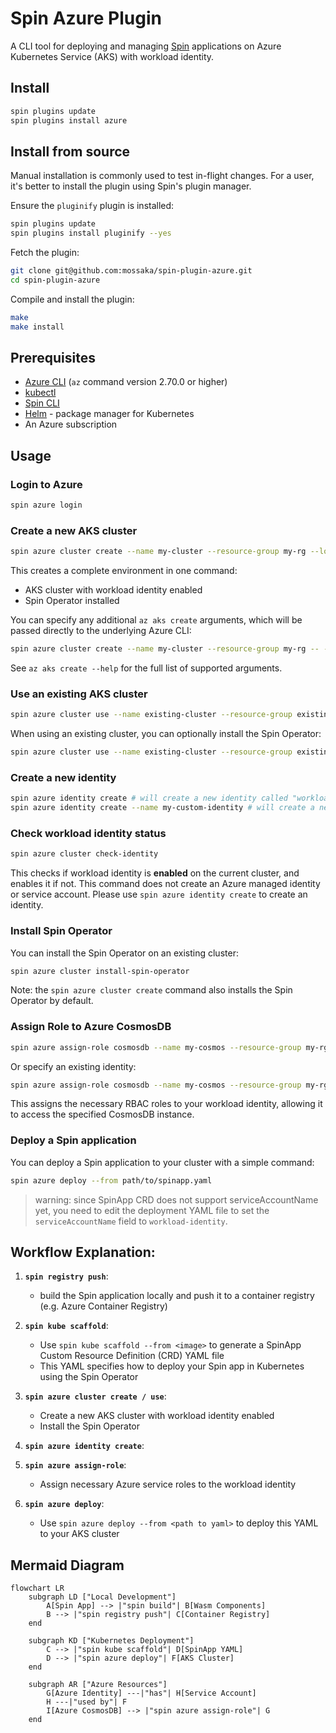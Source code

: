# Spin Azure Plugin

A CLI tool for deploying and managing [Spin](https://github.com/fermyon/spin) applications on Azure Kubernetes Service (AKS) with workload identity.

## Install 

```sh
spin plugins update
spin plugins install azure
```

## Install from source

Manual installation is commonly used to test in-flight changes. For a user, it's better to install the plugin using Spin's plugin manager.

Ensure the `pluginify` plugin is installed:

```sh
spin plugins update
spin plugins install pluginify --yes
```

Fetch the plugin:

```sh
git clone git@github.com:mossaka/spin-plugin-azure.git
cd spin-plugin-azure
```

Compile and install the plugin:

```sh
make
make install
```

## Prerequisites

- [Azure CLI](https://docs.microsoft.com/en-us/cli/azure/install-azure-cli) (`az` command version 2.70.0 or higher)
- [kubectl](https://kubernetes.io/docs/tasks/tools/)
- [Spin CLI](https://github.com/fermyon/spin)
- [Helm](https://helm.sh/docs/intro/install/) - package manager for Kubernetes
- An Azure subscription

## Usage

### Login to Azure

```bash
spin azure login
```

### Create a new AKS cluster

```bash
spin azure cluster create --name my-cluster --resource-group my-rg --location eastus
```

This creates a complete environment in one command:
- AKS cluster with workload identity enabled
- Spin Operator installed

You can specify any additional `az aks create` arguments, which will be passed directly to the underlying Azure CLI:

```bash
spin azure cluster create --name my-cluster --resource-group my-rg -- --kubernetes-version 1.24.9 --node-count 3 --node-vm-size Standard_D4s_v3 --zones 1 2 3
```

See `az aks create --help` for the full list of supported arguments.

### Use an existing AKS cluster

```bash
spin azure cluster use --name existing-cluster --resource-group existing-rg
```

When using an existing cluster, you can optionally install the Spin Operator:

```bash
spin azure cluster use --name existing-cluster --resource-group existing-rg --install-spin-operator
```

### Create a new identity

```bash
spin azure identity create # will create a new identity called "workload-identity"
spin azure identity create --name my-custom-identity # will create a new identity called "my-custom-identity"
```

### Check workload identity status

```bash
spin azure cluster check-identity
```

This checks if workload identity is **enabled** on the current cluster, and enables it if not. This command does not create an Azure managed identity or service account. Please use `spin azure identity create` to create an identity.

### Install Spin Operator

You can install the Spin Operator on an existing cluster:

```bash
spin azure cluster install-spin-operator
```

Note: the `spin azure cluster create` command also installs the Spin Operator by default.

### Assign Role to Azure CosmosDB

```bash
spin azure assign-role cosmosdb --name my-cosmos --resource-group my-rg # will assign the role to the identity called "workload-identity"
```

Or specify an existing identity:

```bash
spin azure assign-role cosmosdb --name my-cosmos --resource-group my-rg --identity my-custom-identity
```

This assigns the necessary RBAC roles to your workload identity, allowing it to access the specified CosmosDB instance.

### Deploy a Spin application

You can deploy a Spin application to your cluster with a simple command:

```bash
spin azure deploy --from path/to/spinapp.yaml
```

> warning: since SpinApp CRD does not support serviceAccountName yet, you need to edit the deployment YAML file to set the `serviceAccountName` field to `workload-identity`.

## Workflow Explanation:


1. **`spin registry push`**:
   - build the Spin application locally and push it to a container registry (e.g. Azure Container Registry)


1. **`spin kube scaffold`**:
   - Use `spin kube scaffold --from <image>` to generate a SpinApp Custom Resource Definition (CRD) YAML file
   - This YAML specifies how to deploy your Spin app in Kubernetes using the Spin Operator

1. **`spin azure cluster create / use`**:
   - Create a new AKS cluster with workload identity enabled
   - Install the Spin Operator

1. **`spin azure identity create`**:

1. **`spin azure assign-role`**:
   - Assign necessary Azure service roles to the workload identity

1. **`spin azure deploy`**:
   - Use `spin azure deploy --from <path to yaml>` to deploy this YAML to your AKS cluster

## Mermaid Diagram

```mermaid
flowchart LR
    subgraph LD ["Local Development"]
        A[Spin App] --> |"spin build"| B[Wasm Components]
        B --> |"spin registry push"| C[Container Registry]
    end
    
    subgraph KD ["Kubernetes Deployment"]
        C --> |"spin kube scaffold"| D[SpinApp YAML]
        D --> |"spin azure deploy"| F[AKS Cluster]
    end
    
    subgraph AR ["Azure Resources"]
        G[Azure Identity] ---|"has"| H[Service Account]
        H ---|"used by"| F
        I[Azure CosmosDB] --> |"spin azure assign-role"| G
    end
```

